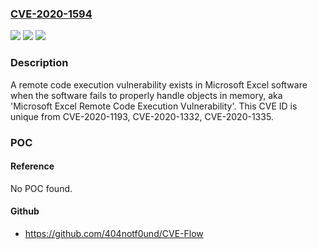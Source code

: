 ### [CVE-2020-1594](https://cve.mitre.org/cgi-bin/cvename.cgi?name=CVE-2020-1594)
![](https://img.shields.io/static/v1?label=Product&message=Microsoft%20Excel&color=blue)
![](https://img.shields.io/static/v1?label=Version&message=n%2Fa&color=blue)
![](https://img.shields.io/static/v1?label=Vulnerability&message=Remote%20Code%20Execution&color=brighgreen)

### Description

A remote code execution vulnerability exists in Microsoft Excel software when the software fails to properly handle objects in memory, aka 'Microsoft Excel Remote Code Execution Vulnerability'. This CVE ID is unique from CVE-2020-1193, CVE-2020-1332, CVE-2020-1335.

### POC

#### Reference
No POC found.

#### Github
- https://github.com/404notf0und/CVE-Flow

